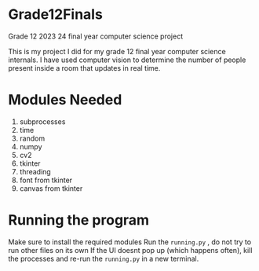 
# Grade12Finals
Grade 12 2023 24 final year computer science project 

This is my project I did for my grade 12 final year computer science internals.
I have used computer vision to determine the number of people present inside a room that updates in real time.

# Modules Needed
1. subprocesses
2. time
3. random
4. numpy
5. cv2
6. tkinter
7. threading
8. font from tkinter
9. canvas from tkinter


# Running the program
Make sure to install the required modules
Run the `running.py` , do not try to run other files on its own
If the UI doesnt pop up (which happens often), kill the processes and re-run the `running.py` in a new terminal.
